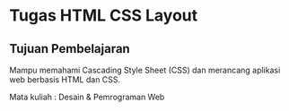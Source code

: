 # Tugas HTML CSS Layout

## Tujuan Pembelajaran
Mampu memahami Cascading Style Sheet (CSS) dan merancang aplikasi web berbasis HTML dan CSS.

Mata kuliah : Desain & Pemrograman Web